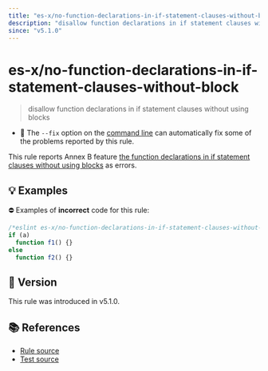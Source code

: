 ```yaml
---
title: "es-x/no-function-declarations-in-if-statement-clauses-without-block"
description: "disallow function declarations in if statement clauses without using blocks"
since: "v5.1.0"
---
```


# es-x/no-function-declarations-in-if-statement-clauses-without-block
> disallow function declarations in if statement clauses without using blocks

- 🔧 The `--fix` option on the [command line](https://eslint.org/docs/user-guide/command-line-interface#fixing-problems) can automatically fix some of the problems reported by this rule.

This rule reports Annex B feature [the function declarations in if statement clauses without using blocks](https://tc39.es/ecma262/multipage/additional-ecmascript-features-for-web-browsers.html#sec-functiondeclarations-in-ifstatement-statement-clauses) as errors.

## 💡 Examples

⛔ Examples of **incorrect** code for this rule:

<eslint-playground fix type="bad" source-type="script">

```js
/*eslint es-x/no-function-declarations-in-if-statement-clauses-without-block: error */
if (a)
  function f1() {}
else
  function f2() {}
```

</eslint-playground>

## 🚀 Version

This rule was introduced in v5.1.0.

## 📚 References

- [Rule source](https://github.com/eslint-community/eslint-plugin-es-x/blob/master/lib/rules/no-function-declarations-in-if-statement-clauses-without-block.js)
- [Test source](https://github.com/eslint-community/eslint-plugin-es-x/blob/master/tests/lib/rules/no-function-declarations-in-if-statement-clauses-without-block.js)
